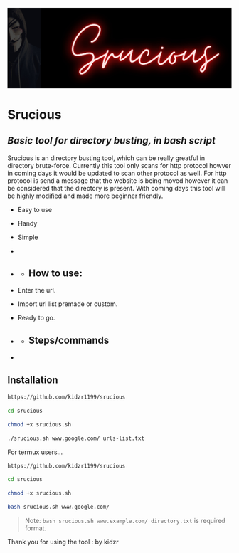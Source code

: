 [![Srucious](https://github.com/kidzr1199/srucious/blob/main/Srucious.jpg)](https://www.instagram.com/fratellos811/)
# Srucious
## _Basic tool for directory busting, in bash script_

Srucious is an directory busting tool, which can be really greatful in directory brute-force. Currently this tool only scans for http protocol howver in coming days it would be updated to scan other protocol as well. For http protocol is send a message that the website is being moved however it can be considered that the directory is present. With coming days this tool will be highly modified and made more beginner friendly.

- Easy to use
- Handy
- Simple
- 
- - ## How to use:

- Enter the url.
- Import url list premade or custom.
- Ready to go.
- - ## Steps/commands
- 


## Installation

```sh
https://github.com/kidzr1199/srucious
```
```sh
cd srucious
```
```sh
chmod +x srucious.sh
```
```sh
./srucious.sh www.google.com/ urls-list.txt
```

For termux users...


```sh
https://github.com/kidzr1199/srucious
```
```sh
cd srucious
```
```sh
chmod +x srucious.sh
```
```sh
bash srucious.sh www.google.com/ 
```





> Note: `bash srucious.sh www.example.com/ directory.txt` is required format.

 Thank you for using the tool
: by kidzr

